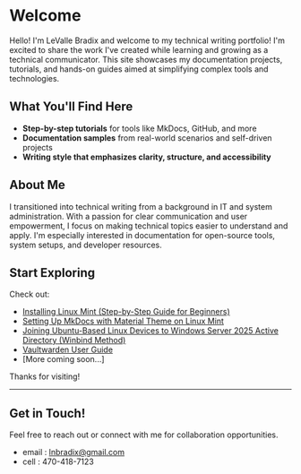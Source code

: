 # Welcome

Hello! I'm LeValle Bradix and welcome to my technical writing portfolio! I'm excited to share the work I've created while learning and growing as a technical communicator. This site showcases my documentation projects, tutorials, and hands-on guides aimed at simplifying complex tools and technologies.

## What You'll Find Here

- **Step-by-step tutorials** for tools like MkDocs, GitHub, and more
- **Documentation samples** from real-world scenarios and self-driven projects
- **Writing style that emphasizes clarity, structure, and accessibility**

## About Me

I transitioned into technical writing from a background in IT and system administration. With a passion for clear communication and user empowerment, I focus on making technical topics easier to understand and apply. I'm especially interested in documentation for open-source tools, system setups, and developer resources.

## Start Exploring

Check out:  
- [Installing Linux Mint (Step-by-Step Guide for Beginners)](install-mint.md)  
- [Setting Up MkDocs with Material Theme on Linux Mint](setup-mkdocs-on-mint.md)  
- [Joining Ubuntu-Based Linux Devices to Windows Server 2025 Active Directory (Winbind Method)](join-linux-to-windows-2025-ad.md)  
- [Vaultwarden User Guide](vaultwarden/index.md)  
- [More coming soon...]

Thanks for visiting!

---

## Get in Touch!

Feel free to reach out or connect with me for collaboration opportunities.

- email : lnbradix@gmail.com  
- cell : 470-418-7123

